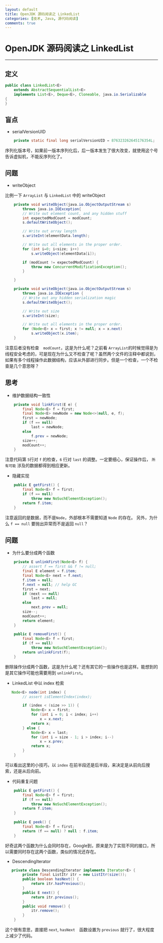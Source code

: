 ```yaml
---
layout: default
title: OpenJDK 源码阅读之 LinkedList
categories: [技术, Java, 源代码阅读]
comments: true
---
```


# OpenJDK 源码阅读之 LinkedList

---

## 定义

```java
public class LinkedList<E>
    extends AbstractSequentialList<E>
    implements List<E>, Deque<E>, Cloneable, java.io.Serializable
{
}
```



## 盲点

* serialVersionUID

```java
    private static final long serialVersionUID = 876323262645176354L;
```

序列化版本号，如果前一版本序列化后，后一版本发生了很大改变，就使用这个号告诉虚拟机，不能反序列化了。

## 问题

* writeObject

比例一下 `ArrayList` 与 `LinkedList` 中的 writeObject

```java
    private void writeObject(java.io.ObjectOutputStream s)
        throws java.io.IOException{
        // Write out element count, and any hidden stuff
        int expectedModCount = modCount;
        s.defaultWriteObject();

        // Write out array length
        s.writeInt(elementData.length);

        // Write out all elements in the proper order.
        for (int i=0; i<size; i++)
            s.writeObject(elementData[i]);

        if (modCount != expectedModCount) {
            throw new ConcurrentModificationException();
        }

    }
```

```java
    private void writeObject(java.io.ObjectOutputStream s)
        throws java.io.IOException {
        // Write out any hidden serialization magic
        s.defaultWriteObject();

        // Write out size
        s.writeInt(size);

        // Write out all elements in the proper order.
        for (Node<E> x = first; x != null; x = x.next)
            s.writeObject(x.item);
    }
```

注意后者没有检查　`modCount`，这是为什么呢？之前看 `ArrayList`的时候觉得是为线程安全考虑的，可是现在为什么又不检查了呢？虽然两个文件的注释中都说到，如果有多个线程操作此数据结构，应该从外部进行同步。但是一个检查，一个不检查是几个意思呀？

## 思考

* 维护数据结构一致性

```java
    private void linkFirst(E e) {
        final Node<E> f = first;
        final Node<E> newNode = new Node<>(null, e, f);
        first = newNode;
        if (f == null)
            last = newNode;
        else
            f.prev = newNode;
        size++;
        modCount++;
    }
```

注意代码第 `5`行对 `f` 的检查，`6` 行对 `last` 的调整。一定要细心，保证操作后， `所有可能` 涉及的数据都得到相应更新。

* 隐藏实现

```java
    public E getFirst() {
        final Node<E> f = first;
        if (f == null)
            throw new NoSuchElementException();
        return f.item;
    }
```

注意返回的是数据，而不是`Node`，外部根本不需要知道 `Node` 的存在。
另外，为什么 `f == null` 要抛出异常而不是返回 `null`？


## 问题

* 为什么要分成两个函数　

```java
    private E unlinkFirst(Node<E> f) {
        // assert f == first && f != null;
        final E element = f.item;
        final Node<E> next = f.next;
        f.item = null;
        f.next = null; // help GC
        first = next;
        if (next == null)
            last = null;
        else
            next.prev = null;
        size--;
        modCount++;
        return element;
    }
    
    public E removeFirst() {
        final Node<E> f = first;
        if (f == null)
            throw new NoSuchElementException();
        return unlinkFirst(f);
    }
```

删除操作分成两个函数，这是为什么呢？还有其它的一些操作也是这样。能想到的是其它操作可能也需要用到 `unlinkFirst`。

* LinkedList 中以 index 检索

```java
   Node<E> node(int index) {
        // assert isElementIndex(index);

        if (index < (size >> 1)) {
            Node<E> x = first;
            for (int i = 0; i < index; i++)
                x = x.next;
            return x;
        } else {
            Node<E> x = last;
            for (int i = size - 1; i > index; i--)
                x = x.prev;
            return x;
        }
    }
```

可以看出这里的小技巧，以 `index` 在前半段还是后半段，来决定是从前向后搜索，还是从后向前。

* 代码重复问题

```java
    public E getFirst() {
        final Node<E> f = first;
        if (f == null)
            throw new NoSuchElementException();
        return f.item;
    }
    
    public E peek() {
        final Node<E> f = first;
        return (f == null) ? null : f.item;
    }
```

好奇这两个函数为什么会同时存在，Google到，原来是为了实现不同的接口，所以需要同时存在这两个函数，类似的情况还存在。

* DescendingIterator 

```java
   private class DescendingIterator implements Iterator<E> {
        private final ListItr itr = new ListItr(size());
        public boolean hasNext() {
            return itr.hasPrevious();
        }
        public E next() {
            return itr.previous();
        }
        public void remove() {
            itr.remove();
        }
    }
```

这个很有意思，直接把 `next`, `hasNext`　函数设置为 `previous` 就行了，很大程度上减少了代码。


    
